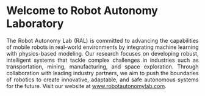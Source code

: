 # Welcome to Robot Autonomy Laboratory

<div align="justify">
The Robot Autonomy Lab (RAL) is committed to advancing the capabilities of mobile robots in real-world environments by integrating machine learning with physics-based modeling. Our research focuses on developing robust, intelligent systems that tackle complex challenges in industries such as transportation, mining, manufacturing, and space exploration. Through collaboration with leading industry partners, we aim to push the boundaries of robotics to create innovative, adaptable, and safe autonomous systems for the future. Visit our website at <a href='https://www.robotautonomylab.com' target="_blank">www.robotautonomylab.com</a>.
</div>


